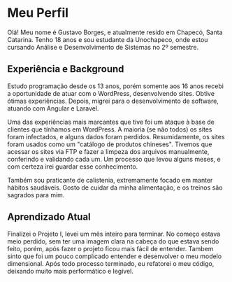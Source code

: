 # Meu Perfil

Olá! Meu nome é Gustavo Borges, e atualmente resido em Chapecó, Santa Catarina. Tenho 18 anos e sou estudante da
Unochapeco, onde estou
cursando Análise e Desenvolvimento de Sistemas no 2º semestre.

## Experiência e Background

Estudo programação desde os 13 anos, porém somente aos 16 anos recebi a oportunidade de atuar com o WordPress,
desenvolvendo sites. Obtive ótimas experiências. Depois, migrei para o desenvolvimento de software, atuando com Angular
e Laravel.

Uma das experiências mais marcantes que tive foi um ataque à base de clientes que tínhamos em WordPress. A maioria (se
não todos) os sites foram infectados, e alguns dados foram perdidos. Resumidamente, os sites foram usados como um 
"catálogo de produtos chineses". Tivemos que acessar os sites via FTP e fazer a limpeza dos arquivos manualmente,
conferindo e validando cada um. Um processo que levou alguns meses, e com certeza irei guardar esse conhecimento.

Também sou praticante de calistenia, extremamente focado em manter hábitos saudáveis. Gosto de cuidar da minha
alimentação, e os treinos são sagrados para mim.

## Aprendizado Atual

Finalizei o Projeto I, levei um mês inteiro para terminar. No começo estava meio perdido, sem ter uma imagem clara na
cabeça do que estava sendo feito, porém, após fazer o projeto ficou mais fácil de entender. Tambem sinto que foi um
pouco complicado entender e desenvolver o meu modelo dimensional.
Após todo processo terminado, eu refatorei o meu código, deixando muito mais performático e legível.
